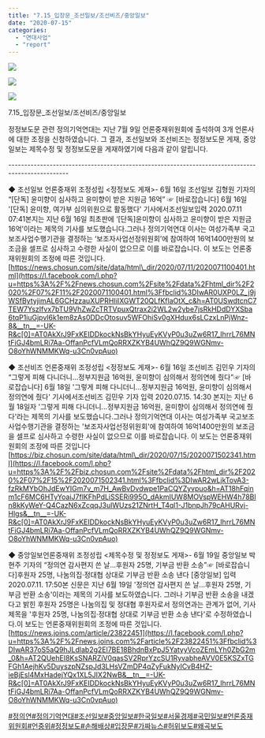 ```yaml
---
title: "7.15_입장문_조선일보/조선비즈/중앙일보"
date: "2020-07-15"
categories: 
  - "연대사업"
  - "report"
---
```


![](http://womenandwar.net/kr/wp-content/uploads/2020/07/조선일보-정정보도-게재-1024x918.jpg)

![](http://womenandwar.net/kr/wp-content/uploads/2020/07/조선비즈-정정보도-게재-1-1024x916.jpg)

![](http://womenandwar.net/kr/wp-content/uploads/2020/07/중앙일보-제목수정-및-정정보도-게재-1024x918.jpg)

7.15\_입장문\_조선일보/조선비즈/중앙일보

정정보도문 관련 정의기억연대는 지난 7월 9일 언론중재위원회에 출석하여 3개 언론사에 대한 조정을 신청하였습니다. 그 결과, 조선일보와 조선비즈는 정정보도문 게재, 중앙일보는 제목수정 및 정정보도문을 게재하였기에 다음과 같이 알립니다.

\-------------------------------------------------------------------------------------------------

◆ 조선일보 언론중재위 조정성립 <정정보도 게재>- 6월 16일 조선일보 김형원 기자의 “\[단독\] 윤미향이 심사하고 윤미향이 받은 지원금 16억” ☞ \[바로잡습니다\] 6월 16일 '\[단독\] 윤미향, 여가부 심의위원으로 활동했다' 기사에서조선일보입력 2020.07.11 07:41본지는 지난 6월 16일 최초판에 ‘\[단독\]윤미향이 심사하고 윤미향이 받은 지원금 16억’이라는 제목의 기사를 보도했습니다.그러나 정의기억연대 이사는 여성가족부 국고보조사업수행기관을 결정하는 ‘보조자사업선정위원회’에 참여하여 16억1400만원의 보조금을 셀프로 심사하고 수령한 사실이 없으므로 이를 바로잡습니다. 이 보도는 언론중재위원회의 조정에 따른 것입니다. [https://news.chosun.com/site/data/html\_dir/2020/07/11/2020071100401.html](https://l.facebook.com/l.php?u=https%3A%2F%2Fnews.chosun.com%2Fsite%2Fdata%2Fhtml_dir%2F2020%2F07%2F11%2F2020071100401.html%3Ffbclid%3DIwAR0UXP0LZ_j9jWSfBytyjimAL6GCHzzauXUPRHIiIXGWT20QLfKflaOtX_c&h=AT0USwdtcnC7TEW7YszIfvx7bTU9VhZwZcTRTVpuxQtrax2i2WL2w2ybe7jsRkHDdDYXSba6tqP1iuGjpvl6k1em8zAs0DDcOtosuv5WFOhiSv0gXHdux6sLCzxLnPjWnz-8&__tn__=-UK-R&c[0]=AT0AkXrJ9FxKEIDDkockNsBkYHyuEyKVyP0u3uZw6R17_IhrrL76MNtFiGJ4bmLRi7Aa-OffanPcfVLmQoRRXZKYB4UWhQZ9Q9WGNmv-O8oYhWNMMKWq-u3Cn0vpAuo)

◆ 조선비즈 언론중재위 조정성립 <정정보도 게재>- 6월 16일 조선비즈 김민우 기자의 “그렇게 피해 다니더니…정부지원금 16억원, 윤미향이 심의해서 정의연에 줬다”☞ \[바로잡습니다\] 6월 18일 '그렇게 피해 다니더니…정부지원금 16억원, 윤미향이 심의해서 정의연에 줬다' 기사에서조선비즈 김민우 기자 입력 2020.07.15. 14:30 본지는 지난 6월 18일자 '그렇게 피해 다니더니…정부지원금 16억원, 윤미향이 심의해서 정의연에 줬다'라는 제목의 기사를 보도했습니다.그러나 정의기억연대 이사는 여성가족부 국고보조사업수행기관을 결정하는 '보조자사업선정위원회'에 참여하여 16억1400만원의 보조금을 셀프로 심사하고 수령한 사실이 없으므로 이를 바로잡습니다. 이 보도는 언론중재위원회의 조정에 따른 것입니다[https://biz.chosun.com/site/data/html\_dir/2020/07/15/2020071502341.html](https://l.facebook.com/l.php?u=https%3A%2F%2Fbiz.chosun.com%2Fsite%2Fdata%2Fhtml_dir%2F2020%2F07%2F15%2F2020071502341.html%3Ffbclid%3DIwAR2wLjkTovA3-fzRkMYbOhJdEwYIGm7v_m7H_AwBvDvdwpe1PaCQYZyvpuo&h=AT18hFqinm1cF6MC6HTyYoaiJ7flKFhPdLiSSERi995O_dAkmIUW8MOVspWEHW4h78Bln8kKyWeY-Q4CazN6xZcqqJ3ulWUzs21ZNrtH_T4ql1-J1bnpJh79cAHURvj-Hlgs&__tn__=-UK-R&c[0]=AT0AkXrJ9FxKEIDDkockNsBkYHyuEyKVyP0u3uZw6R17_IhrrL76MNtFiGJ4bmLRi7Aa-OffanPcfVLmQoRRXZKYB4UWhQZ9Q9WGNmv-O8oYhWNMMKWq-u3Cn0vpAuo)

◆ 중앙일보언론중재위 조정성립 <제목수정 및 정정보도 게재>- 6월 19일 중앙일보 박현주 기자의 “정의연 감사편지 쓴 날…후원자 25명, 기부금 반환 소송”☞ \[바로잡습니다\]후원자 25명, 나눔의집·정대협 상대로 기부금 반환 소송 낸다 \[중앙일보\] 입력 2020.07.11. 17:50본 신문은 지난 6월 19일 '정의연 감사편지 쓴 날…후원자 25명, 기부금 반환 소송'이라는 제목의 기사를 보도하였습니다. 그러나 기부금 반환 소송을 내겠다고 밝힌 후원자 25명은 나눔의집 및 정대협 후원자로서 정의연과는 관계가 없어, 기사제목을 '후원자 25명, 나눔의집·정대협 상대로 기부금 반환 소송 낸다'로 수정하였습니다.이 보도는 언론중재위원회의 조정에 따른 것입니다. [https://news.joins.com/article/23822451](https://l.facebook.com/l.php?u=https%3A%2F%2Fnews.joins.com%2Farticle%2F23822451%3Ffbclid%3DIwAR37oS5aQ9hJLdlab2g2El7BE18BhdnBxPpJ5YatyyVcoZEmLYh0ZbG2m_0&h=AT2QUehEI8KsSNARZiV0qasSV2RprYzcSU1RyvabheAVV0E5KSZxTGFGh1AejhKv5DuyszpNZspJd3LHsVZmDP4qZyFukNyICvB4HZ-ieBjEsl4MxHadejYQx1XL5JIX2NwB&__tn__=-UK-R&c[0]=AT0AkXrJ9FxKEIDDkockNsBkYHyuEyKVyP0u3uZw6R17_IhrrL76MNtFiGJ4bmLRi7Aa-OffanPcfVLmQoRRXZKYB4UWhQZ9Q9WGNmv-O8oYhWNMMKWq-u3Cn0vpAuo)

[#정의연](https://www.facebook.com/hashtag/%EC%A0%95%EC%9D%98%EC%97%B0?__eep__=6&__cft__[0]=AZUaI9cr_jiMVlRJiKbScyYga8tSNQZab84alsjzs-CdTquN4FghFWXSllzLVD9sGBuYyG6HhpS8I-vYH-O5ABd8vEl3iMSSRnRfU0ZQlRXFIw&__tn__=*NK-R)[#정의기억연대](https://www.facebook.com/hashtag/%EC%A0%95%EC%9D%98%EA%B8%B0%EC%96%B5%EC%97%B0%EB%8C%80?__eep__=6&__cft__[0]=AZUaI9cr_jiMVlRJiKbScyYga8tSNQZab84alsjzs-CdTquN4FghFWXSllzLVD9sGBuYyG6HhpS8I-vYH-O5ABd8vEl3iMSSRnRfU0ZQlRXFIw&__tn__=*NK-R)[#조선일보](https://www.facebook.com/hashtag/%EC%A1%B0%EC%84%A0%EC%9D%BC%EB%B3%B4?__eep__=6&__cft__[0]=AZUaI9cr_jiMVlRJiKbScyYga8tSNQZab84alsjzs-CdTquN4FghFWXSllzLVD9sGBuYyG6HhpS8I-vYH-O5ABd8vEl3iMSSRnRfU0ZQlRXFIw&__tn__=*NK-R)[#중앙일보](https://www.facebook.com/hashtag/%EC%A4%91%EC%95%99%EC%9D%BC%EB%B3%B4?__eep__=6&__cft__[0]=AZUaI9cr_jiMVlRJiKbScyYga8tSNQZab84alsjzs-CdTquN4FghFWXSllzLVD9sGBuYyG6HhpS8I-vYH-O5ABd8vEl3iMSSRnRfU0ZQlRXFIw&__tn__=*NK-R)[#한국일보](https://www.facebook.com/hashtag/%ED%95%9C%EA%B5%AD%EC%9D%BC%EB%B3%B4?__eep__=6&__cft__[0]=AZUaI9cr_jiMVlRJiKbScyYga8tSNQZab84alsjzs-CdTquN4FghFWXSllzLVD9sGBuYyG6HhpS8I-vYH-O5ABd8vEl3iMSSRnRfU0ZQlRXFIw&__tn__=*NK-R)[#서울경제](https://www.facebook.com/hashtag/%EC%84%9C%EC%9A%B8%EA%B2%BD%EC%A0%9C?__eep__=6&__cft__[0]=AZUaI9cr_jiMVlRJiKbScyYga8tSNQZab84alsjzs-CdTquN4FghFWXSllzLVD9sGBuYyG6HhpS8I-vYH-O5ABd8vEl3iMSSRnRfU0ZQlRXFIw&__tn__=*NK-R)[#국민일보](https://www.facebook.com/hashtag/%EA%B5%AD%EB%AF%BC%EC%9D%BC%EB%B3%B4?__eep__=6&__cft__[0]=AZUaI9cr_jiMVlRJiKbScyYga8tSNQZab84alsjzs-CdTquN4FghFWXSllzLVD9sGBuYyG6HhpS8I-vYH-O5ABd8vEl3iMSSRnRfU0ZQlRXFIw&__tn__=*NK-R)[#언론중재위원회](https://www.facebook.com/hashtag/%EC%96%B8%EB%A1%A0%EC%A4%91%EC%9E%AC%EC%9C%84%EC%9B%90%ED%9A%8C?__eep__=6&__cft__[0]=AZUaI9cr_jiMVlRJiKbScyYga8tSNQZab84alsjzs-CdTquN4FghFWXSllzLVD9sGBuYyG6HhpS8I-vYH-O5ABd8vEl3iMSSRnRfU0ZQlRXFIw&__tn__=*NK-R)[#언중위](https://www.facebook.com/hashtag/%EC%96%B8%EC%A4%91%EC%9C%84?__eep__=6&__cft__[0]=AZUaI9cr_jiMVlRJiKbScyYga8tSNQZab84alsjzs-CdTquN4FghFWXSllzLVD9sGBuYyG6HhpS8I-vYH-O5ABd8vEl3iMSSRnRfU0ZQlRXFIw&__tn__=*NK-R)[#정정보도](https://www.facebook.com/hashtag/%EC%A0%95%EC%A0%95%EB%B3%B4%EB%8F%84?__eep__=6&__cft__[0]=AZUaI9cr_jiMVlRJiKbScyYga8tSNQZab84alsjzs-CdTquN4FghFWXSllzLVD9sGBuYyG6HhpS8I-vYH-O5ABd8vEl3iMSSRnRfU0ZQlRXFIw&__tn__=*NK-R)[#손해배상](https://www.facebook.com/hashtag/%EC%86%90%ED%95%B4%EB%B0%B0%EC%83%81?__eep__=6&__cft__[0]=AZUaI9cr_jiMVlRJiKbScyYga8tSNQZab84alsjzs-CdTquN4FghFWXSllzLVD9sGBuYyG6HhpS8I-vYH-O5ABd8vEl3iMSSRnRfU0ZQlRXFIw&__tn__=*NK-R)[#입장문](https://www.facebook.com/hashtag/%EC%9E%85%EC%9E%A5%EB%AC%B8?__eep__=6&__cft__[0]=AZUaI9cr_jiMVlRJiKbScyYga8tSNQZab84alsjzs-CdTquN4FghFWXSllzLVD9sGBuYyG6HhpS8I-vYH-O5ABd8vEl3iMSSRnRfU0ZQlRXFIw&__tn__=*NK-R)[#가짜뉴스](https://www.facebook.com/hashtag/%EA%B0%80%EC%A7%9C%EB%89%B4%EC%8A%A4?__eep__=6&__cft__[0]=AZUaI9cr_jiMVlRJiKbScyYga8tSNQZab84alsjzs-CdTquN4FghFWXSllzLVD9sGBuYyG6HhpS8I-vYH-O5ABd8vEl3iMSSRnRfU0ZQlRXFIw&__tn__=*NK-R)[#허위보도](https://www.facebook.com/hashtag/%ED%97%88%EC%9C%84%EB%B3%B4%EB%8F%84?__eep__=6&__cft__[0]=AZUaI9cr_jiMVlRJiKbScyYga8tSNQZab84alsjzs-CdTquN4FghFWXSllzLVD9sGBuYyG6HhpS8I-vYH-O5ABd8vEl3iMSSRnRfU0ZQlRXFIw&__tn__=*NK-R)[#왜곡보도](https://www.facebook.com/hashtag/%EC%99%9C%EA%B3%A1%EB%B3%B4%EB%8F%84?__eep__=6&__cft__[0]=AZUaI9cr_jiMVlRJiKbScyYga8tSNQZab84alsjzs-CdTquN4FghFWXSllzLVD9sGBuYyG6HhpS8I-vYH-O5ABd8vEl3iMSSRnRfU0ZQlRXFIw&__tn__=*NK-R)
